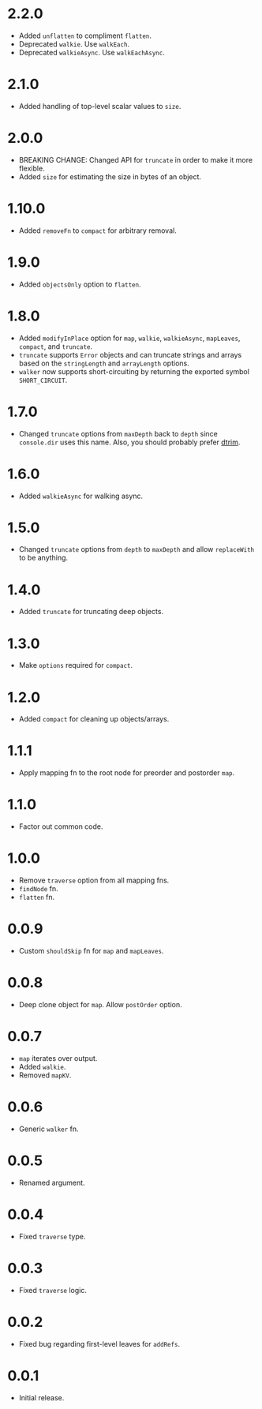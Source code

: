 # 2.2.0

-   Added `unflatten` to compliment `flatten`.
-   Deprecated `walkie`. Use `walkEach`.
-   Deprecated `walkieAsync`. Use `walkEachAsync`.

# 2.1.0

-   Added handling of top-level scalar values to `size`.

# 2.0.0

-   BREAKING CHANGE: Changed API for `truncate` in order to make it more flexible.
-   Added `size` for estimating the size in bytes of an object.

# 1.10.0

-   Added `removeFn` to `compact` for arbitrary removal.

# 1.9.0

-   Added `objectsOnly` option to `flatten`.

# 1.8.0

-   Added `modifyInPlace` option for `map`, `walkie`, `walkieAsync`, `mapLeaves`, `compact`, and `truncate`.
-   `truncate` supports `Error` objects and can truncate strings and arrays based on the `stringLength` and `arrayLength` options.
-   `walker` now supports short-circuiting by returning the exported symbol `SHORT_CIRCUIT`.

# 1.7.0

-   Changed `truncate` options from `maxDepth` back to `depth` since `console.dir` uses this name. Also,
    you should probably prefer [dtrim](https://www.npmjs.com/package/dtrim).

# 1.6.0

-   Added `walkieAsync` for walking async.

# 1.5.0

-   Changed `truncate` options from `depth` to `maxDepth` and allow `replaceWith` to be anything.

# 1.4.0

-   Added `truncate` for truncating deep objects.

# 1.3.0

-   Make `options` required for `compact`.

# 1.2.0

-   Added `compact` for cleaning up objects/arrays.

# 1.1.1

-   Apply mapping fn to the root node for preorder and postorder `map`.

# 1.1.0

-   Factor out common code.

# 1.0.0

-   Remove `traverse` option from all mapping fns.
-   `findNode` fn.
-   `flatten` fn.

# 0.0.9

-   Custom `shouldSkip` fn for `map` and `mapLeaves`.

# 0.0.8

-   Deep clone object for `map`. Allow `postOrder` option.

# 0.0.7

-   `map` iterates over output.
-   Added `walkie`.
-   Removed `mapKV`.

# 0.0.6

-   Generic `walker` fn.

# 0.0.5

-   Renamed argument.

# 0.0.4

-   Fixed `traverse` type.

# 0.0.3

-   Fixed `traverse` logic.

# 0.0.2

-   Fixed bug regarding first-level leaves for `addRefs`.

# 0.0.1

-   Initial release.
